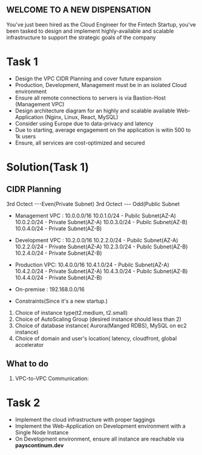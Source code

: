 ## WELCOME TO A NEW DISPENSATION

You've just been hired as the Cloud Engineer for the Fintech Startup, you've been tasked to design and implement highly-available and scalable infrastructure to support the strategic goals of the company

# Task 1

* Design the VPC CIDR Planning and cover future expansion
* Production, Development, Management must be in an isolated Cloud environment
* Ensure all remote connections to servers is via Bastion-Host (Management VPC)
* Design architecture diagram for an highly and scalable available Web-Application (Nginx, Linux, React, MySQL)
* Consider using Europe due to data-privacy and latency
* Due to starting, average engagement on the application is witin 500 to 1k users
* Ensure, all services are cost-optimized and secured



# Solution(Task 1)

## CIDR Planning
3rd Octect ---Even(Private Subnet)
3rd Octect --- Odd(Public Subnet

* Management VPC : 10.0.0.0/16
  10.0.1.0/24 - Pubilc Subnet(AZ-A)
  10.0.2.0/24 - Private Subnet(AZ-A)
  10.0.3.0/24 - Pubilc Subnet(AZ-B)
  10.0.4.0/24 - Private Subnet(AZ-B)
  
* Development VPC : 10.2.0.0/16
  10.2.2.0/24 - Pubilc Subnet(AZ-A)
  10.2.2.0/24 - Private Subnet(AZ-A)
  10.2.3.0/24 - Pubilc Subnet(AZ-B)
  10.2.4.0/24 - Private Subnet(AZ-B)
  
* Production VPC: 10.4.0.0/16
  10.4.1.0/24 - Pubilc Subnet(AZ-A)
  10.4.2.0/24 - Private Subnet(AZ-A)
  10.4.3.0/24 - Pubilc Subnet(AZ-B)
  10.4.4.0/24 - Private Subnet(AZ-B)

* On-premise : 192.168.0.0/16
  

* Constraints(Since it's a new startup.)
1. Choice of instance type(t2.medium, t2.small)
2. Choice of AutoScaling Group (desired instance should less than 2)
3. Choice of database instance( Aurora(Manged RDBS), MySQL on ec2 instance)
4. Choice of domain and user's location( latency, cloudfront, global accelerator

## What to do

1. VPC-to-VPC Communication: 


# Task 2

* Implement the cloud infrastructure with proper taggings
* Implement the Web-Application on Development environment with a Single Node Instance
* On Development environment, ensure all instance are reachable via **payscontinum.dev**


